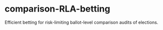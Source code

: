 # comparison-RLA-betting
Efficient betting for risk-limiting ballot-level comparison audits of elections.
